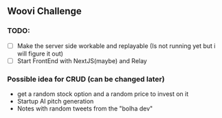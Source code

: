 ## Woovi Challenge

### TODO:

- [ ] Make the server side workable and replayable (Is not running yet but i will figure it out)
- [ ] Start FrontEnd with NextJS(maybe) and Relay

### Possible idea for CRUD (can be changed later)

- get a random stock option and a random price to invest on it
- Startup AI pitch generation
- Notes with random tweets from the "bolha dev"
